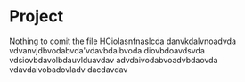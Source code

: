 # Project
Nothing to comit the file
HCiolasnfnaslcda
danvkdalvnoadvda
vdvanvjdbvodabvda'vdavbdaibvoda
diovbdoavdsvda
vdsiovbdavolbdauvlduavdav
advdaivodabvoadvbdaovda
vdavdaivobadovladv
dacdavdav
